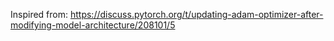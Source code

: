 Inspired from: https://discuss.pytorch.org/t/updating-adam-optimizer-after-modifying-model-architecture/208101/5
